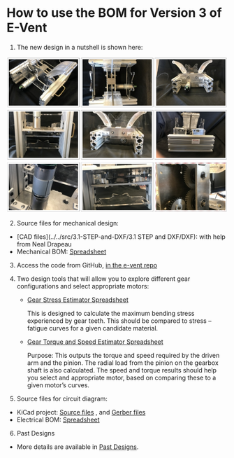 
# How to use the BOM for Version 3 of E-Vent

1.  The new design in a nutshell is shown here:

![Collage of all hardware views](../img/version_3/collage-of-all-views.png)


2. Source files for mechanical design:

- [CAD files](../../src/3.1-STEP-and-DXF/3.1 STEP and DXF/DXF): with help from Neal Drapeau
- Mechanical BOM: [Spreadsheet](../../src/Mechanical-BOM_20200404.xlsx)

3. Access the code from GitHub, [in the e-vent repo](https://github.com/mit-drl/e-vent)

4. Two design tools that will allow you to explore different gear configurations and select appropriate motors:

    - [Gear Stress Estimator Spreadsheet](../../src/E-Vent-gear-stress-calculations.xlsx) 

        This is designed to calculate the maximum bending stress experienced by gear teeth. This should be compared to stress – fatigue curves for a given candidate material.

    - [Gear Torque and Speed Estimator Spreadsheet](../../src/E-Vent-gear-torque-and-speed-calcuations.xlsx)

         Purpose: This outputs the torque and speed required by the driven arm and the pinion. The radial load from the pinion on the gearbox shaft is also calculated. The speed and torque results should help you select and appropriate motor, based on comparing these to a given motor’s curves.

5. Source files for circuit diagram:

- KiCad project: [Source files](../../src/eventArduinoMega/arduino-kicad-library-master/Arduino.pretty) , and [Gerber files](../../src/arduinoMegaEVentGerber/arduinoMegaEVent)
- Electrical BOM: [Spreadsheet](../../src/Electronics-BOM_20200410.xlsx)

6. Past Designs

 - More details are available in [Past Designs](https://e-vent.mit.edu/mechanical/past-designs/).
